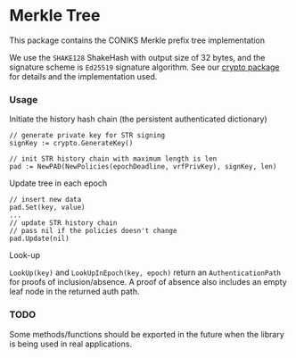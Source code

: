 # Merkle Tree
This package contains the CONIKS Merkle prefix tree implementation

We use the `SHAKE128` ShakeHash with output size of 32 bytes, and the signature scheme is `Ed25519` signature algorithm. See our [crypto package](https://github.com/coniks-sys/coniks-go/tree/master/crypto) for details and the implementation used.

### Usage
Initiate the history hash chain (the persistent authenticated dictionary)
```
// generate private key for STR signing
signKey := crypto.GenerateKey()

// init STR history chain with maximum length is len
pad := NewPAD(NewPolicies(epochDeadline, vrfPrivKey), signKey, len)
```

Update tree in each epoch
```
// insert new data
pad.Set(key, value)
...
// update STR history chain
// pass nil if the policies doesn't change
pad.Update(nil)
```

Look-up

`LookUp(key)` and `LookUpInEpoch(key, epoch)` return an `AuthenticationPath` for proofs of inclusion/absence.
A proof of absence also includes an empty leaf node in the returned auth path.

### TODO
Some methods/functions should be exported in the future when the library is being used in real applications.